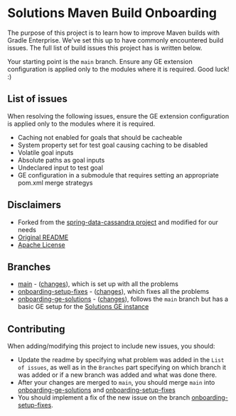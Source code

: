 # Solutions Maven Build Onboarding

The purpose of this project is to learn how to improve Maven builds with Gradle Enterprise.
We've set this up to have commonly encountered build issues. 
The full list of build issues this project has is written below.

Your starting point is the `main` branch. Ensure any GE extension configuration is applied only to the modules where it is required. Good luck! :)

## List of issues

When resolving the following issues, ensure the GE extension configuration is applied only to the modules where it is required.

* Caching not enabled for goals that should be cacheable
* System property set for test goal causing caching to be disabled
* Volatile goal inputs
* Absolute paths as goal inputs
* Undeclared input to test goal
* GE configuration in a submodule that requires setting an appropriate pom.xml merge strategys

## Disclaimers

* Forked from the [spring-data-cassandra project](https://github.com/spring-projects/spring-data-cassandra) and modified for our needs
* [Original README](README-ORIGINAL.md)
* [Apache License](LICENSE.txt)

## Branches

* [main](https://github.com/gradle/gradle-enterprise-solutions-maven-onboarding) - ([changes](https://github.com/gradle/gradle-enterprise-solutions-maven-onboarding/compare/364efe5bcb1151c8efbcfa09e7f0f31c21ff0f0b...main)), which is set up with all the problems
* [onboarding-setup-fixes](https://github.com/gradle/gradle-enterprise-solutions-maven-onboarding/tree/onboarding-setup-fixes) - ([changes](https://github.com/gradle/gradle-enterprise-solutions-maven-onboarding/compare/onboarding-setup-fixes)), which fixes all the problems
* [onboarding-ge-solutions](https://github.com/gradle/gradle-enterprise-solutions-maven-onboarding/tree/onboarding-ge-solutions) - ([changes](https://github.com/gradle/gradle-enterprise-solutions-maven-onboarding/compare/onboarding-ge-solutions)), follows the `main` branch but has a basic GE setup for the [Solutions GE instance](https://ge.solutions-team.gradle.com/scans)

## Contributing

When adding/modifying this project to include new issues, you should:

- Update the readme by specifying what problem was added in the `List of issues`, as well as in the `Branches` part specifying
  on which branch it was added or if a new branch was added and what was done there.
- After your changes are merged to `main`, you should merge `main` into [onboarding-ge-solutions](https://github.com/gradle/gradle-enterprise-solutions-maven-onboarding/tree/onboarding-ge-solutions) and
  [onboarding-setup-fixes](https://github.com/gradle/gradle-enterprise-solutions-maven-onboarding/tree/onboarding-setup-fixes)
- You should implement a fix of the new issue on the branch [onboarding-setup-fixes](https://github.com/gradle/gradle-enterprise-solutions-maven-onboarding/tree/onboarding-setup-fixes).
